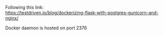 Following this link:  
https://testdriven.io/blog/dockerizing-flask-with-postgres-gunicorn-and-nginx/

Docker daemon is hosted on port 2376